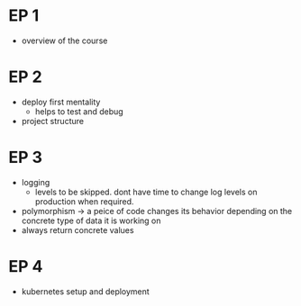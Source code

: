 # EP 1
- overview of the course

# EP 2
- deploy first mentality 
    - helps to test and debug
- project structure

# EP 3
- logging
    - levels to be skipped. dont have time to change log levels on production when required.
- polymorphism -> a peice of code changes its behavior depending on the concrete type of data it is working on
- always return concrete values

# EP 4
- kubernetes setup and deployment
